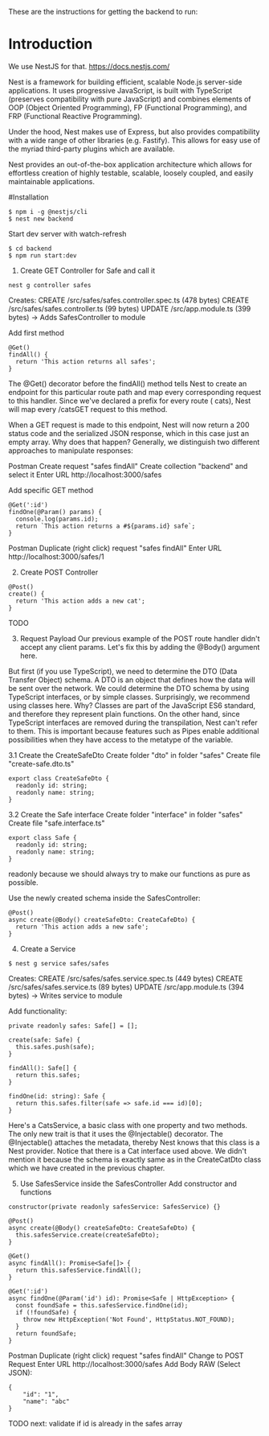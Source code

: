 These are the instructions for getting the backend to run:
# Introduction
We use NestJS for that.
https://docs.nestjs.com/

Nest is a framework for building efficient, scalable Node.js server-side applications. It uses progressive JavaScript, is built with TypeScript (preserves compatibility with pure JavaScript) and combines elements of OOP (Object Oriented Programming), FP (Functional Programming), and FRP (Functional Reactive Programming).

Under the hood, Nest makes use of Express, but also provides compatibility with a wide range of other libraries (e.g. Fastify). This allows for easy use of the myriad third-party plugins which are available.

Nest provides an out-of-the-box application architecture which allows for effortless creation of highly testable, scalable, loosely coupled, and easily maintainable applications.

#Installation
```
$ npm i -g @nestjs/cli
$ nest new backend
```

Start dev server with watch-refresh
```
$ cd backend
$ npm run start:dev
```

1. Create GET Controller for Safe and call it
```
nest g controller safes
```
Creates:
CREATE /src/safes/safes.controller.spec.ts (478 bytes)
CREATE /src/safes/safes.controller.ts (99 bytes)
UPDATE /src/app.module.ts (399 bytes) -> Adds SafesController to module

Add first method
```
@Get()
findAll() {
  return 'This action returns all safes';
}
```
The @Get() decorator before the findAll() method tells Nest to create an endpoint for this particular route path and map every corresponding request to this handler. Since we've declared a prefix for every route ( cats), Nest will map every /catsGET request to this method.

When a GET request is made to this endpoint, Nest will now return a 200 status code and the serialized JSON response, which in this case just an empty array. Why does that happen? Generally, we distinguish two different approaches to manipulate responses:

Postman
Create request "safes findAll"
Create collection "backend" and select it
Enter URL http://localhost:3000/safes


Add specific GET method
```
@Get(':id')
findOne(@Param() params) {
  console.log(params.id);
  return `This action returns a #${params.id} safe`;
}
```

Postman
Duplicate (right click) request "safes findAll"
Enter URL http://localhost:3000/safes/1

2. Create POST Controller
```
@Post()
create() {
  return 'This action adds a new cat';
}
```
TODO

3. Request Payload
Our previous example of the POST route handler didn't accept any client params. Let's fix this by adding the @Body() argument here.

But first (if you use TypeScript), we need to determine the DTO (Data Transfer Object) schema. A DTO is an object that defines how the data will be sent over the network. We could determine the DTO schema by using TypeScript interfaces, or by simple classes. Surprisingly, we recommend using classes here. Why? Classes are part of the JavaScript ES6 standard, and therefore they represent plain functions. On the other hand, since TypeScript interfaces are removed during the transpilation, Nest can't refer to them. This is important because features such as Pipes enable additional possibilities when they have access to the metatype of the variable.

3.1 Create the CreateSafeDto
Create folder "dto" in folder "safes"
Create file "create-safe.dto.ts"
```
export class CreateSafeDto {
  readonly id: string;
  readonly name: string;
}
```

3.2 Create the Safe interface
Create folder "interface" in folder "safes"
Create file "safe.interface.ts"
```
export class Safe {
  readonly id: string;
  readonly name: string;
}
```

readonly because we should always try to make our functions as pure as possible.

Use the newly created schema inside the SafesController:
```
@Post()
async create(@Body() createSafeDto: CreateCafeDto) {
  return 'This action adds a new safe';
}
```
4. Create a Service
```
$ nest g service safes/safes
```

Creates:
CREATE /src/safes/safes.service.spec.ts (449 bytes)
CREATE /src/safes/safes.service.ts (89 bytes)
UPDATE /src/app.module.ts (394 bytes) -> Writes service to module

Add functionality:
```
private readonly safes: Safe[] = [];

create(safe: Safe) {
  this.safes.push(safe);
}

findAll(): Safe[] {
  return this.safes;
}

findOne(id: string): Safe {
  return this.safes.filter(safe => safe.id === id)[0];
}
```

Here's a CatsService, a basic class with one property and two methods. The only new trait is that it uses the @Injectable() decorator. The @Injectable() attaches the metadata, thereby Nest knows that this class is a Nest provider. Notice that there is a Cat interface used above. We didn't mention it because the schema is exactly same as in the CreateCatDto class which we have created in the previous chapter.

5. Use SafesService inside the SafesController
Add constructor and functions
```
constructor(private readonly safesService: SafesService) {}

@Post()
async create(@Body() createSafeDto: CreateSafeDto) {
  this.safesService.create(createSafeDto);
}

@Get()
async findAll(): Promise<Safe[]> {
  return this.safesService.findAll();
}

@Get(':id')
async findOne(@Param('id') id): Promise<Safe | HttpException> {
  const foundSafe = this.safesService.findOne(id);
  if (!foundSafe) {
    throw new HttpException('Not Found', HttpStatus.NOT_FOUND);
  }
  return foundSafe;
}
```

Postman
Duplicate (right click) request "safes findAll"
Change to POST Request
Enter URL http://localhost:3000/safes
Add Body RAW (Select JSON): 
```
{
	"id": "1",
	"name": "abc"
}
```

TODO next: validate if id is already in the safes array